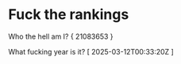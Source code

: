 # Fuck the rankings

Who the hell am I?
{ 21083653 }

What fucking year is it?
[ 2025-03-12T00:33:20Z ]
